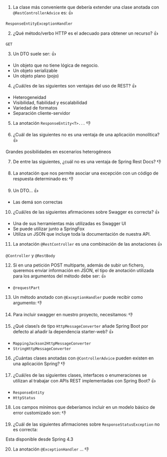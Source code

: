 1. La clase más conveniente que debería extender una clase anotada con `@RestControllerAdvice` es: :+1:

`ResponseEntityExceptionHandler` 

2. ¿Qué método/verbo HTTP es el adecuado para obtener un recurso? :+1:

`GET` 

3. Un DTO suele ser: :+1:

* Un objeto que no tiene lógica de negocio.
* Un objeto serializable
* Un objeto plano (pojo)

 

4. ¿Cuál/es de las siguientes son ventajas del uso de REST? :+1:

* Heterogeneidad
* Visibilidad, fiabilidad y escalabilidad
* Variedad de formatos
* Separación cliente-servidor

5. La anotación `ResponseEntity<T>...` :-1:


6. ¿Cuál de las siguientes no es una ventaja de una aplicación monolítica? :+1:

Grandes posibilidades en escenarios heterogéneos 

7. De entre las siguientes, ¿cuál no es una ventaja de Spring Rest Docs? :-1:

8. La anotación que nos permite asociar una excepción con un código de respuesta determinado es: :-1:

9. Un DTO... :+1:

* Las demá son correctas 

10. ¿Cuál/es de las siguientes afirmaciones sobre Swagger es correcta? :+1:

* Una de sus herramientas más utilizadas es  Swagger UI
* Se puede utilizar junto a SpringFox
* Utiliza un JSON que incluye toda la documentación de nuestra API.

11. La anotación `@RestController` es una combinación de las anotaciones :+1:

`@Controller` y `@RestBody`

12. Si en una petición POST multiparte, además de subir un fichero, queremos enviar información en JSON, el tipo de anotación utilizada para los argumentos del método debe ser: :+1:

* `@requestPart`
 
13. Un método anotado con `@ExceptionHandler` puede recibir como argumento: :-1:

14. Para incluir swagger en nuestro proyecto, necesitamos: :-1:

15. ¿Qué clase/s de tipo `HttpMessageConverter` añade Spring Boot por defecto al añadir la dependencia starter-web? :+1:

* `MappingJackson2HttpMessageConverter`
* `StringHttpMessageConverter`

16. ¿Cuántas clases anotadas con `@ControllerAdvice` pueden existen en una aplicación Spring? :-1:

17. ¿Cuál/es de las siguientes clases, interfaces o enumeraciones se utilizan al trabajar con APIs REST implementadas con Spring Boot? :+1:

* `ResponseEntity`
* `HttpStatus`
 
18. Los campos mínimos que deberíamos incluir en un modelo básico de error customizado son: :-1:

19. ¿Cuál de las siguientes afirmaciones sobre `ResponseStatusException` no es correcta:

Esta disponible desde Spring 4.3

20. La anotación `@ExceptionHandler` ... :-1: 
